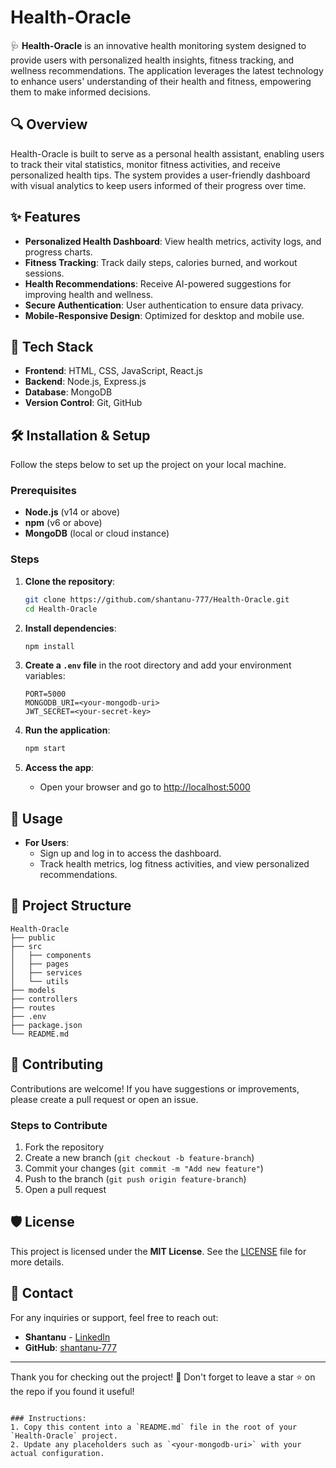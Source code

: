 # Health-Oracle

🩺 **Health-Oracle** is an innovative health monitoring system designed to provide users with personalized health insights, fitness tracking, and wellness recommendations. The application leverages the latest technology to enhance users' understanding of their health and fitness, empowering them to make informed decisions.

## 🔍 Overview

Health-Oracle is built to serve as a personal health assistant, enabling users to track their vital statistics, monitor fitness activities, and receive personalized health tips. The system provides a user-friendly dashboard with visual analytics to keep users informed of their progress over time.

## ✨ Features

- **Personalized Health Dashboard**: View health metrics, activity logs, and progress charts.
- **Fitness Tracking**: Track daily steps, calories burned, and workout sessions.
- **Health Recommendations**: Receive AI-powered suggestions for improving health and wellness.
- **Secure Authentication**: User authentication to ensure data privacy.
- **Mobile-Responsive Design**: Optimized for desktop and mobile use.

## 🚀 Tech Stack

- **Frontend**: HTML, CSS, JavaScript, React.js
- **Backend**: Node.js, Express.js
- **Database**: MongoDB
- **Version Control**: Git, GitHub

## 🛠️ Installation & Setup

Follow the steps below to set up the project on your local machine.

### Prerequisites
- **Node.js** (v14 or above)
- **npm** (v6 or above)
- **MongoDB** (local or cloud instance)

### Steps

1. **Clone the repository**:

   ```bash
   git clone https://github.com/shantanu-777/Health-Oracle.git
   cd Health-Oracle
   ```

2. **Install dependencies**:

   ```bash
   npm install
   ```

3. **Create a `.env` file** in the root directory and add your environment variables:

   ```env
   PORT=5000
   MONGODB_URI=<your-mongodb-uri>
   JWT_SECRET=<your-secret-key>
   ```

4. **Run the application**:

   ```bash
   npm start
   ```

5. **Access the app**:
   - Open your browser and go to [http://localhost:5000](http://localhost:5000)

## 📱 Usage

- **For Users**:
  - Sign up and log in to access the dashboard.
  - Track health metrics, log fitness activities, and view personalized recommendations.

## 📂 Project Structure

```
Health-Oracle
├── public
├── src
│   ├── components
│   ├── pages
│   ├── services
│   └── utils
├── models
├── controllers
├── routes
├── .env
├── package.json
└── README.md
```

## 🤝 Contributing

Contributions are welcome! If you have suggestions or improvements, please create a pull request or open an issue.

### Steps to Contribute

1. Fork the repository
2. Create a new branch (`git checkout -b feature-branch`)
3. Commit your changes (`git commit -m "Add new feature"`)
4. Push to the branch (`git push origin feature-branch`)
5. Open a pull request

## 🛡️ License

This project is licensed under the **MIT License**. See the [LICENSE](LICENSE) file for more details.

## 📧 Contact

For any inquiries or support, feel free to reach out:

- **Shantanu** - [LinkedIn](https://www.linkedin.com/in/shantanu-777/)
- **GitHub**: [shantanu-777](https://github.com/shantanu-777)

---

Thank you for checking out the project! 🌟 Don't forget to leave a star ⭐ on the repo if you found it useful!
```

### Instructions:
1. Copy this content into a `README.md` file in the root of your `Health-Oracle` project.
2. Update any placeholders such as `<your-mongodb-uri>` with your actual configuration.

